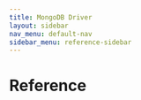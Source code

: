 ```yaml
---
title: MongoDB Driver
layout: sidebar
nav_menu: default-nav
sidebar_menu: reference-sidebar
---
```

# Reference
